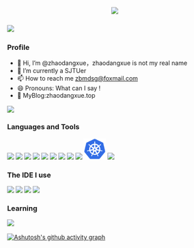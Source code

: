 <h1 align="center">
	<a href="https://zhaodangxue.github.io/">
		<img src="https://readme-typing-svg.herokuapp.com?font=Fira+Code&weight=600&size=35&pause=1000&color=000103&center=true&vCenter=true&width=435&lines=Welcome+to+my+world!;%E6%AC%A2%E8%BF%8E%E6%9D%A5%E5%88%B0%E6%88%91%E7%9A%84%E4%B8%96%E7%95%8C">
	</a>
</h1>
<div>
  <img src="https://komarev.com/ghpvc/?username=zhaodangxue&&style=flat-square" />
</div>

### Profile
- 👋 Hi, I’m @zhaodangxue，zhaodangxue is not my real name
- 🌱 I’m currently a SJTUer 
- 📫 How to reach me zbmdsg@foxmail.com
- 😄 Pronouns: What can I say !
- 👀 MyBlog:zhaodangxue.top

<!---
zhaodangxue/zhaodangxue is a ✨ special ✨ repository because its `README.md` (this file) appears on your GitHub profile.
You can click the Preview link to take a look at your changes.
--->
<img src="https://github-readme-stats.vercel.app/api/top-langs/?username=zhaodangxue&layout=compact&langs_count=12&hide=makefile,tex,perl,shell" width="300" align="center"/>

### Languages and Tools

<code><img height="50" src="https://github.com/yurijserrano/Github-Profile-Readme-Logos/blob/master/programming%20languages/c%2B%2B.svg"></code>
<code><img height="50" src="https://raw.githubusercontent.com/yurijserrano/Github-Profile-Readme-Logos/df5bacba92a025537970ad7ad34a1c54e1aa6869/programming%20languages/c.svg"></code>
<code><img height="50" src="https://raw.githubusercontent.com/yurijserrano/Github-Profile-Readme-Logos/df5bacba92a025537970ad7ad34a1c54e1aa6869/programming%20languages/java.svg"></code>
<code><img height="50" src="https://raw.githubusercontent.com/yurijserrano/Github-Profile-Readme-Logos/df5bacba92a025537970ad7ad34a1c54e1aa6869/programming%20languages/python.svg"></code>
<code><img height="50" src="https://raw.githubusercontent.com/yurijserrano/Github-Profile-Readme-Logos/df5bacba92a025537970ad7ad34a1c54e1aa6869/programming%20languages/go.svg"></code>
<code><img height="50" src="https://raw.githubusercontent.com/yurijserrano/Github-Profile-Readme-Logos/master/others/git.svg"></code>
<code><img height="50" src="https://raw.githubusercontent.com/yurijserrano/Github-Profile-Readme-Logos/master/databases/mysql.svg"></code>
<code><img height="50" src="https://raw.githubusercontent.com/yurijserrano/Github-Profile-Readme-Logos/master/databases/redis.svg"></code>
<code><img height="50" src="https://raw.githubusercontent.com/yurijserrano/Github-Profile-Readme-Logos/df5bacba92a025537970ad7ad34a1c54e1aa6869/cloud/docker.svg"></code>
<code><img height="50" src="https://raw.githubusercontent.com/gilbarbara/logos/main/logos/kubernetes.svg"></code>
<code><img height="50" src="https://raw.githubusercontent.com/gilbarbara/logos/main/logos/hexo.svg"></code>

### The IDE I use

<code><img height="50" src="https://raw.githubusercontent.com/gilbarbara/logos/main/logos/visual-studio-code.svg"></code>
<code><img height="50" src="https://raw.githubusercontent.com/gilbarbara/logos/main/logos/intellij-idea.svg"></code>
<code><img height="50" src="https://raw.githubusercontent.com/gilbarbara/logos/main/logos/clion.svg"></code>
<code><img height="50" src="https://raw.githubusercontent.com/gilbarbara/logos/main/logos/datagrip.svg"></code>

### Learning

<code><img height="50" src="https://raw.githubusercontent.com/gilbarbara/logos/main/logos/pytorch.svg"></code>

[![Ashutosh's github activity graph](https://github-readme-activity-graph.vercel.app/graph?username=zhaodangxue&theme=github)](https://github.com/ashutosh00710/github-readme-activity-graph)


